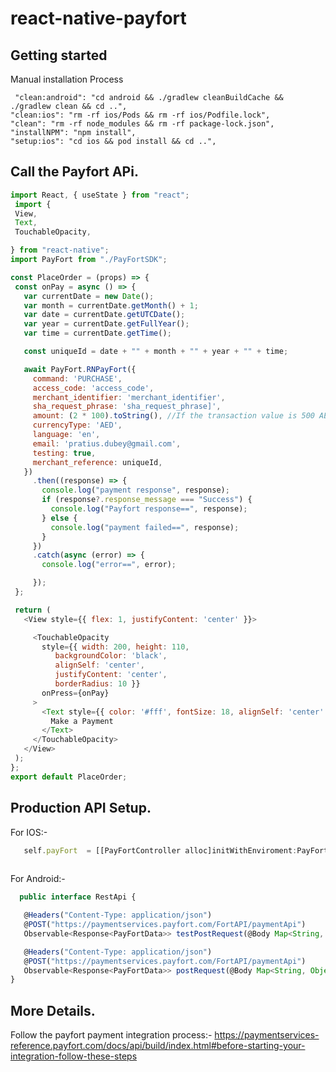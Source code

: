 # react-native-payfort

## Getting started

Manual installation Process

     "clean:android": "cd android && ./gradlew cleanBuildCache && ./gradlew clean && cd ..",
    "clean:ios": "rm -rf ios/Pods && rm -rf ios/Podfile.lock",
    "clean": "rm -rf node_modules && rm -rf package-lock.json",
    "installNPM": "npm install",
    "setup:ios": "cd ios && pod install && cd ..",
    
    
## Call the Payfort APi.

 ```javascript
 import React, { useState } from "react";
  import {
  View,
  Text,
  TouchableOpacity,

} from "react-native";
import PayFort from "./PayFortSDK";

const PlaceOrder = (props) => {
  const onPay = async () => {
    var currentDate = new Date();
    var month = currentDate.getMonth() + 1;
    var date = currentDate.getUTCDate();
    var year = currentDate.getFullYear();
    var time = currentDate.getTime();

    const uniqueId = date + "" + month + "" + year + "" + time;

    await PayFort.RNPayFort({
      command: 'PURCHASE',
      access_code: 'access_code',
      merchant_identifier: 'merchant_identifier',
      sha_request_phrase: 'sha_request_phrase]',
      amount: (2 * 100).toString(), //If the transaction value is 500 AED; according to ISO 4217, you should multiply the value with 100 (to accommodate 2 decimal points). You will therefore send an AED 500 purchase amount as a value of 50000.
      currencyType: 'AED',
      language: 'en',
      email: 'pratius.dubey@gmail.com',
      testing: true,
      merchant_reference: uniqueId,
    })
      .then((response) => {
        console.log("payment response", response);
        if (response?.response_message === "Success") {
          console.log("Payfort response==", response);
        } else {
          console.log("payment failed==", response);
        }
      })
      .catch(async (error) => {
        console.log("error==", error);

      });
  };

  return (
    <View style={{ flex: 1, justifyContent: 'center' }}>

      <TouchableOpacity
        style={{ width: 200, height: 110,
           backgroundColor: 'black', 
           alignSelf: 'center', 
           justifyContent: 'center', 
           borderRadius: 10 }}
        onPress={onPay}
      >
        <Text style={{ color: '#fff', fontSize: 18, alignSelf: 'center' }}>
          Make a Payment
        </Text>
      </TouchableOpacity>
    </View>
  );
};
export default PlaceOrder;
```

## Production API Setup.

For IOS:-

 ```javascript
    self.payFort  = [[PayFortController alloc]initWithEnviroment:PayFortEnviromentProduction];
    
 ```
 For Android:-
 ```javascript
   public interface RestApi {

    @Headers("Content-Type: application/json")
    @POST("https://paymentservices.payfort.com/FortAPI/paymentApi")
    Observable<Response<PayFortData>> testPostRequest(@Body Map<String, Object> map);

    @Headers("Content-Type: application/json")
    @POST("https://paymentservices.payfort.com/FortAPI/paymentApi")
    Observable<Response<PayFortData>> postRequest(@Body Map<String, Object> map);
}
```

## More Details.
Follow the payfort payment integration process:- 
https://paymentservices-reference.payfort.com/docs/api/build/index.html#before-starting-your-integration-follow-these-steps
